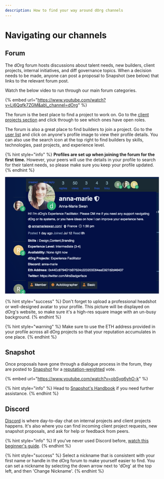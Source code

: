 ```yaml
---
description: How to find your way around dOrg channels
---
```


# Navigating our channels

## Forum

The dOrg forum hosts discussions about talent needs, new builders, client projects, internal initiatives, and diff governance topics. When a decision needs to be made, anyone can post a proposal to Snapshot \(see below\) that links to the relevant forum post.

Watch the below video to run through our main forum categories.

{% embed url="https://www.youtube.com/watch?v=Lj6Qqfk7ZGM&ab\_channel=dOrg" %}

The forum is the best place to find a project to work on. Go to the [client projects section](https://forum.dorg.tech/c/clientproject) and click through to see which ones have open roles.

The forum is also a great place to find builders to join a project. Go to the [user list](https://forum.dorg.tech/u/) and click on anyone's profile image to view their profile details. You can also use the search icon at the top right to find builders by skills, technologies, past projects, and experience level.

{% hint style="info" %}
**Profiles are set up when joining the forum for the first time.** However, your peers will use the details in your profile to search for their talent needs, so please make sure you keep your profile updated.
{% endhint %}

![Here&apos;s what our Experience Facilitator&apos;s profile looks like](../.gitbook/assets/screen-shot-2021-09-01-at-13.30.43.png)

{% hint style="success" %}
Don't forget to upload a professional headshot or well-designed avatar to your profile. This picture will be displayed on dOrg's website, so make sure it's a high-res square image with an un-busy background.
{% endhint %}

{% hint style="warning" %}
Make sure to use the ETH address provided in your profile across all dOrg projects so that your reputation accumulates in one place.
{% endhint %}

## Snapshot

Once proposals have gone through a dialogue process in the forum, they are posted to [Snapshot](https://snapshot.org/#/dorg.eth) for a [reputation-weighted](../governance.md#reputation) vote.

{% embed url="https://www.youtube.com/watch?v=obSyq6yhO-k" %}

{% hint style="info" %}
Head to [Snapshot's Handbook](https://docs.snapshot.org/proposals) if you need further assistance.
{% endhint %}

## Discord

[Discord](https://discord.com/invite/6Kujmad) is where day-to-day chat on internal projects and client projects happens. It's also where you can find incoming client project requests, new snapshot proposals, and ask for help or feedback from peers.

{% hint style="info" %}
If you've never used Discord before, [watch this beginner's guide](https://www.youtube.com/watch?v=rnYGrq95ezA&ab_channel=Howfinity).
{% endhint %}

{% hint style="success" %}
Select a nickname that is consistent with your first name or handle in the dOrg forum to make yourself easier to find. You can set a nickname by selecting the down arrow next to 'dOrg' at the top left, and then 'Change Nickname'.
{% endhint %}

